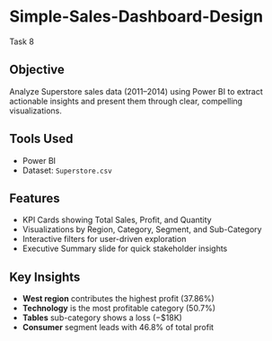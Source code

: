 # Simple-Sales-Dashboard-Design
Task 8

## Objective
Analyze Superstore sales data (2011–2014) using Power BI to extract actionable insights and present them through clear, compelling visualizations.

## Tools Used
- Power BI  
- Dataset: `Superstore.csv`

## Features
- KPI Cards showing Total Sales, Profit, and Quantity  
- Visualizations by Region, Category, Segment, and Sub-Category  
- Interactive filters for user-driven exploration  
- Executive Summary slide for quick stakeholder insights

## Key Insights
- **West region** contributes the highest profit (37.86%)  
- **Technology** is the most profitable category (50.7%)  
- **Tables** sub-category shows a loss (−$18K)  
- **Consumer** segment leads with 46.8% of total profit

